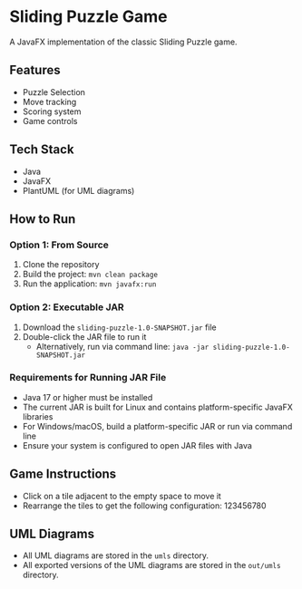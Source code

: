 # Sliding Puzzle Game

A JavaFX implementation of the classic Sliding Puzzle game.

## Features

- Puzzle Selection
- Move tracking
- Scoring system
- Game controls

## Tech Stack

- Java
- JavaFX
- PlantUML (for UML diagrams)

## How to Run

### Option 1: From Source
1. Clone the repository
2. Build the project: `mvn clean package`
3. Run the application: `mvn javafx:run`

### Option 2: Executable JAR
1. Download the `sliding-puzzle-1.0-SNAPSHOT.jar` file
2. Double-click the JAR file to run it
   - Alternatively, run via command line: `java -jar sliding-puzzle-1.0-SNAPSHOT.jar`

### Requirements for Running JAR File
- Java 17 or higher must be installed
- The current JAR is built for Linux and contains platform-specific JavaFX libraries
- For Windows/macOS, build a platform-specific JAR or run via command line
- Ensure your system is configured to open JAR files with Java

## Game Instructions

- Click on a tile adjacent to the empty space to move it
- Rearrange the tiles to get the following configuration: 123456780

## UML Diagrams

- All UML diagrams are stored in the `umls` directory.
- All exported versions of the UML diagrams are stored in the `out/umls` directory.
